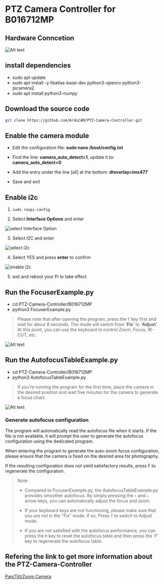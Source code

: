 # PTZ Camera Controller for B016712MP

## Hardware Conncetion

![Alt text](../data/HardwareConnection.png)

## install dependencies

* sudo apt update
* sudo apt install -y libatlas-base-dev python3-opencv python3-picamera2
* sudo apt install python3-numpy



## Download the source code 

```bash
git clone https://github.com/ArduCAM/PTZ-Camera-Controller.git
```


## Enable the camera module

* Edit the configuration file: **sudo nano /boot/config.txt**
* Find the line: **camera_auto_detect=1**, update it to: **camera_auto_detect=0**
* Add the entry under the line [all] at the bottom: **dtoverlay=imx477**

* Save and exit

## Enable i2c

<!-- * cd PTZ-Camera-Controller
* sudo chmod +x enable_i2c_vc.sh
* ./enable_i2c_vc.sh
Press Y to reboot -->
1. `sudo raspi-config`

2. Select **Interface Options** and enter

![select Interface Option](../data/select%20interface%20options.png)

3. Select I2C and enter

![select i2c](../data/select%20i2c.png)

4. Select YES and press **enter** to confirm

![enable i2c](../data/enable%20i2c.png)

5. exit and reboot your Pi to take effect


## Run the FocuserExample.py

* cd PTZ-Camera-Controller/B016712MP
* python3 FocuserExample.py


> Please note that after opening the program, press the `T` key first and wait for about 8 seconds. The mode will switch from '**Fix**' to '**Adjust**'. At this point, you can use the keyboard to control Zoom, Focus, IR-CUT, etc.


![Alt text](../data/Arducam%20Controller1.png)

## Run the AutofocusTableExample.py

* cd PTZ-Camera-Controller/B016712MP
* python3 AutofocusTableExample.py

> If you're running the program for the first time, place the camera in the desired position and wait five minutes for the camera to generate a focus chart.


![Alt text](../data/Focuser%20AutoFocus.png)

### Generate autofocus configuration

The program will automatically read the autofocus file when it starts. If the file is not available, it will prompt the user to generate the autofocus configuration using the dedicated program.

When entering the program to generate the auto-zoom focus configuration, please ensure that the camera is fixed on the desired area for photography.

If the resulting configuration does not yield satisfactory results, press F to regenerate the configuration.


> Note:
>
> - Compared to FocuserExample.py, the AutofocusTableExample.py provides smoother autofocus. By simply pressing the `↑` and `↓` arrow keys, you can automatically adjust the focus and zoom.
>
> - If your keyboard keys are not functioning, please make sure that you are not in the "Fix" mode. If so, Press `T` to switch to Adjust mode.
> - If you are not satisfied with the autofocus performance, you can press the `R` key to reset the autofocus table and then press the 'F' key to regenerate the autofocus table.



<!-- ## Datasheet

<style type="text/css">
.tg  {border-collapse:collapse;border-color:#ccc;border-spacing:0;}
.tg td{background-color:#fff;border-color:#ccc;border-style:solid;border-width:1px;color:#333;
  font-family:Arial, sans-serif;font-size:14px;overflow:hidden;padding:10px 5px;word-break:normal;}
.tg th{background-color:#f0f0f0;border-color:#ccc;border-style:solid;border-width:1px;color:#333;
  font-family:Arial, sans-serif;font-size:14px;font-weight:normal;overflow:hidden;padding:10px 5px;word-break:normal;}
.tg .tg-9wq8{border-color:inherit;text-align:center;vertical-align:middle}
.tg .tg-uzvj{border-color:inherit;font-weight:bold;text-align:center;vertical-align:middle}
</style>
<table class="tg">
<thead>
  <tr>
    <th class="tg-uzvj">Address (HEX)</th>
    <th class="tg-uzvj">Register Name</th>
    <th class="tg-uzvj">Description</th>
    <th class="tg-uzvj">Default Val</th>
  </tr>
</thead>
<tbody>
  <tr>
    <td class="tg-uzvj">00</td>
    <td class="tg-9wq8">Focus</td>
    <td class="tg-9wq8">Bit[15:0]:  Focus value</td>
    <td class="tg-9wq8">0x0000</td>
  </tr>
  <tr>
    <td class="tg-uzvj">01</td>
    <td class="tg-9wq8">Zoom</td>
    <td class="tg-9wq8">Bit[15:0]:  Zoom value</td>
    <td class="tg-9wq8">0x0000</td>
  </tr>
  <tr>
    <td class="tg-uzvj" rowspan="3">04</td>
    <td class="tg-9wq8" rowspan="3">Bus status</td>
    <td class="tg-9wq8">Bit[15:1]: Reserved</td>
    <td class="tg-9wq8" rowspan="3">0x0000</td>
  </tr>
  <tr>
    <td class="tg-9wq8">Bit[0]: 1: BUSY</td>
  </tr>
  <tr>
    <td class="tg-9wq8">         0: IDLE</td>
  </tr>
  <tr>
    <td class="tg-uzvj" rowspan="2">05</td>
    <td class="tg-9wq8" rowspan="2">Pan</td>
    <td class="tg-9wq8">Range:  0~180</td>
    <td class="tg-9wq8" rowspan="2">0x005a</td>
  </tr>
  <tr>
    <td class="tg-9wq8">Bit[15:0]:  Pan value</td>
  </tr>
  <tr>
    <td class="tg-uzvj" rowspan="2">06</td>
    <td class="tg-9wq8" rowspan="2">Tilt</td>
    <td class="tg-9wq8">Range:  0~180</td>
    <td class="tg-9wq8" rowspan="2">0x005a</td>
  </tr>
  <tr>
    <td class="tg-9wq8">Bit[15:0]:  Tilt value</td>
  </tr>
  <tr>
    <td class="tg-uzvj">07</td>
    <td class="tg-9wq8">Focus maximum</td>
    <td class="tg-9wq8">Bit[15:0]:  Focus Max value</td>
    <td class="tg-9wq8">0x0834</td>
  </tr>
  <tr>
    <td class="tg-uzvj">08</td>
    <td class="tg-9wq8">Zoom maximum</td>
    <td class="tg-9wq8">Bit[15:0]:  Zoom Max value</td>
    <td class="tg-9wq8">0x0834</td>
  </tr>
  <tr>
    <td class="tg-uzvj" rowspan="2">0A</td>
    <td class="tg-9wq8" rowspan="2">Reset focus</td>
    <td class="tg-9wq8">Bit[15:1]: Reserved</td>
    <td class="tg-9wq8" rowspan="2">0x0000</td>
  </tr>
  <tr>
    <td class="tg-9wq8">Bit[0]: 1: Reset active</td>
  </tr>
  <tr>
    <td class="tg-uzvj" rowspan="2">0B</td>
    <td class="tg-9wq8" rowspan="2">Reset zoom</td>
    <td class="tg-9wq8">Bit[15:1]: Reserved</td>
    <td class="tg-9wq8" rowspan="2">0x0000</td>
  </tr>
  <tr>
    <td class="tg-9wq8">Bit[0]: 1: Reset active</td>
  </tr>
  <tr>
    <td class="tg-uzvj" rowspan="4">0C</td>
    <td class="tg-9wq8" rowspan="4">IR  cut control</td>
    <td class="tg-9wq8">Bit[15:1]: Reserved</td>
    <td class="tg-9wq8" rowspan="4">0x0000</td>
  </tr>
  <tr>
    <td class="tg-9wq8">Bit[0]: 1: ON</td>
  </tr>
  <tr>
    <td class="tg-9wq8">&nbsp;&nbsp;&nbsp;&nbsp;&nbsp;&nbsp;&nbsp;&nbsp;&nbsp;&nbsp;&nbsp;&nbsp;0: OFF</td>
  </tr>
  <tr>
    <td class="tg-9wq8">based on real IR cut device</td>
  </tr>
  <tr>
    <td class="tg-uzvj" rowspan="3">0E</td>
    <td class="tg-9wq8" rowspan="3">Pan&amp;Tilt</td>
    <td class="tg-9wq8">Range:  0~180</td>
    <td class="tg-9wq8" rowspan="3">0x5a5a</td>
  </tr>
  <tr>
    <td class="tg-9wq8">Bit[15:8]: Pan value</td>
  </tr>
  <tr>
    <td class="tg-9wq8">Bit[0:7]: Tilt value</td>
  </tr>
  <tr>
    <td class="tg-uzvj" rowspan="2">0F</td>
    <td class="tg-9wq8" rowspan="2">Focus &amp; Zoom</td>
    <td class="tg-9wq8">Bit[31:16]:  Focus value</td>
    <td class="tg-9wq8" rowspan="2">0x00000000</td>
  </tr>
  <tr>
    <td class="tg-9wq8">Bit[15:0 ]:   Zoom value</td>
  </tr>
  <tr>
    <td class="tg-uzvj" rowspan="2">11</td>
    <td class="tg-9wq8" rowspan="2">Reset focus&amp;zoom</td>
    <td class="tg-9wq8">Bit[15:1]: Reserved</td>
    <td class="tg-9wq8" rowspan="2">0x0000</td>
  </tr>
  <tr>
    <td class="tg-9wq8">Bit[0]: 1: Reset active</td>
  </tr>
  <tr>
    <td class="tg-uzvj" rowspan="3">30</td>
    <td class="tg-9wq8" rowspan="3">Operation mode</td>
    <td class="tg-9wq8">Bit[15:1]:Reserved</td>
    <td class="tg-9wq8" rowspan="3">0x0001</td>
  </tr>
  <tr>
    <td class="tg-9wq8">Bit[0]: 1: Adjust mode</td>
  </tr>
  <tr>
    <td class="tg-9wq8">&nbsp;&nbsp;&nbsp;&nbsp;&nbsp;&nbsp;&nbsp;&nbsp;&nbsp;&nbsp;0: Fixed mode</td>
  </tr>
  <tr>
    <td class="tg-uzvj" rowspan="22">50~65</td>
    <td class="tg-9wq8" rowspan="22">Focus &amp; Zoom table</td>
    <td class="tg-9wq8">Bit[15:0 ]: Zoom max step</td>
    <td class="tg-9wq8">0xff</td>
  </tr>
  <tr>
    <td class="tg-9wq8">Bit[15:0 ]: Focus max step</td>
    <td class="tg-9wq8">0xff</td>
  </tr>
  <tr>
    <td class="tg-9wq8">Bit[15:0 ]: 1x zoom val</td>
    <td class="tg-9wq8">0xff</td>
  </tr>
  <tr>
    <td class="tg-9wq8">Bit[15:0 ]: 1x focus val</td>
    <td class="tg-9wq8">0xff</td>
  </tr>
  <tr>
    <td class="tg-9wq8">Bit[15:0 ]: 2x zoom val</td>
    <td class="tg-9wq8">0xff</td>
  </tr>
  <tr>
    <td class="tg-9wq8">Bit[15:0 ]: 2x focus val</td>
    <td class="tg-9wq8">0xff</td>
  </tr>
  <tr>
    <td class="tg-9wq8">Bit[15:0 ]: 3x zoom val</td>
    <td class="tg-9wq8">0xff</td>
  </tr>
  <tr>
    <td class="tg-9wq8">Bit[15:0 ]: 3x focus val</td>
    <td class="tg-9wq8">0xff</td>
  </tr>
  <tr>
    <td class="tg-9wq8">Bit[15:0 ]: 4x zoom val</td>
    <td class="tg-9wq8">0xff</td>
  </tr>
  <tr>
    <td class="tg-9wq8">Bit[15:0 ]: 4x focus val</td>
    <td class="tg-9wq8">0xff</td>
  </tr>
  <tr>
    <td class="tg-9wq8">Bit[15:0 ]: 5x zoom val</td>
    <td class="tg-9wq8">0xff</td>
  </tr>
  <tr>
    <td class="tg-9wq8">Bit[15:0 ]: 5x focus val</td>
    <td class="tg-9wq8">0xff</td>
  </tr>
  <tr>
    <td class="tg-9wq8">Bit[15:0 ]: 6x zoom val</td>
    <td class="tg-9wq8">0xff</td>
  </tr>
  <tr>
    <td class="tg-9wq8">Bit[15:0 ]: 6x focus val</td>
    <td class="tg-9wq8">0xff</td>
  </tr>
  <tr>
    <td class="tg-9wq8">Bit[15:0 ]: 7x zoom val</td>
    <td class="tg-9wq8">0xff</td>
  </tr>
  <tr>
    <td class="tg-9wq8">Bit[15:0 ]: 7x focus val</td>
    <td class="tg-9wq8">0xff</td>
  </tr>
  <tr>
    <td class="tg-9wq8">Bit[15:0 ]: 8x zoom val</td>
    <td class="tg-9wq8">0xff</td>
  </tr>
  <tr>
    <td class="tg-9wq8">Bit[15:0 ]: 8x focus val</td>
    <td class="tg-9wq8">0xff</td>
  </tr>
  <tr>
    <td class="tg-9wq8">Bit[15:0 ]: 9x zoom val</td>
    <td class="tg-9wq8">0xff</td>
  </tr>
  <tr>
    <td class="tg-9wq8">Bit[15:0 ]: 9x focus val</td>
    <td class="tg-9wq8">0xff</td>
  </tr>
  <tr>
    <td class="tg-9wq8">Bit[15:0 ]: 10x zoom val</td>
    <td class="tg-9wq8">0xff</td>
  </tr>
  <tr>
    <td class="tg-9wq8">Bit[15:0 ]: 10x focus val</td>
    <td class="tg-9wq8">0xff</td>
  </tr>
</tbody>
</table> -->






## Refering the link to get more information about the PTZ-Camera-Controller

[Pan/Tilt/Zoom Camera](http://www.arducam.com/docs/cameras-for-raspberry-pi/ptz-camera/)



